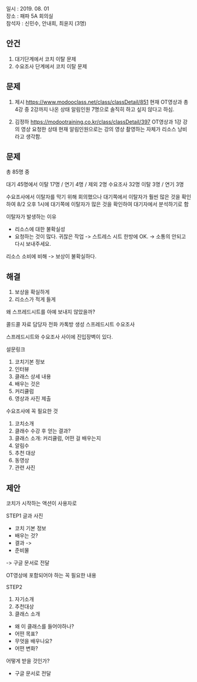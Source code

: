 일시 : 2019. 08. 01  
장소 : 패파 5A 회의실  
참석자 : 신민수, 안내희, 최윤지 (3명)

## 안건  

1. 대기단계에서 코치 이탈 문제 
2. 수요조사 단계에서 코치 이탈 문제 

## 문제 




1. 제시 https://www.modooclass.net/class/classDetail/851
현재 OT영상과 총 4강 중 2강까지 나온 상태
알림인원 7명으로 솔직히 하고 싶지 않다고 하심.

2. 김정하 https://modootraining.co.kr/class/classDetail/397
OT영상과 1강 강의 영상 요청한 상태
현재 알림인원으로는 강의 영상 촬영하는 자체가 리소스 낭비라고 생각함.


## 문제 

총 85명 중 

대기 45명에서 이탈 17명 / 연기 4명 / 제외 2명 
수요조사 32명 이탈 3명 / 연기 3명 


수요조사에서 이탈자를 막기 위해 회의했으나 대기쪽에서 이탈자가 훨씬 많은 것을 확인하여 
8/2 오후 1시에 대기쪽에 이탈자가 많은 것을 확인하여 대기자에서 분석하기로 함 

이탈자가 발생하는 이유 

- 리소스에 대한 불확실성
- 요청하는 것이 많다. 귀찮은 작업
-> 스트레스 시트 한방에 OK. 
-> 소통의 안되고 다시 보내주세요. 

리소스 소비에 비해 -> 보상이 불확실하다.


## 해결 

1. 보상을 확실하게 
2. 리소스가 적게 들게 



왜 스프레드시트를 아예 보내지 않았을까? 

콜드콜 
자료 
담당자 전화
카톡방 생성
스프레드시트
수요조사

스프레드시트와 수요조사 사이에 진입장벽이 있다. 

설문링크 
1. 코치기본 정보 
2. 인터뷰 
3. 클래스 상세 내용
4. 배우는 것은 
5. 커리큘럼
6. 영상과 사진 제출 


수요조사에 꼭 필요한 것 
1. 코치소개 
2. 클래수 수강 후 얻는 결과? 
3. 클래스 소개: 커리큘럼, 어떤 걸 배우는지  
4. 알림수 
5. 추천 대상  
6. 동영상
7. 관련 사진 


## 제안 

코치가 시작하는 액션이 사용자로 

STEP1
글과 사진  
- 코치 기본 정보 
- 배우는 것? 
- 결과 ->  
- 준비물 

-> 구글 문서로 전달 


OT영상에 포함되어야 하는 꼭 필요한 내용 

STEP2

1. 자기소개 
2. 추천대상
3. 클래스 소개 
- 왜 이 클래스를 들어야하나? 
- 어떤 목표?
- 무엇을 배우나요?
- 어떤 변화?

어떻게 받을 것인가? 

- 구글 문서로 전달 
     
